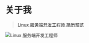 # 关于我
> [Linux 服务端开发工程师 简历预览](http://111.229.202.186/resume/tianlu_resume.pdf)

<img :src="$withBase('/image/about/tianlu_resume.png')" alt="Linux 服务端开发工程师">

